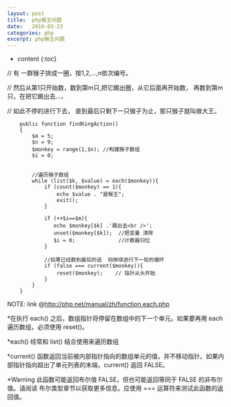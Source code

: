 ```yaml
---
layout: post
title:  php猴王问题
date:   2016-03-23
categories: php
excerpt: php猴王问题
---
```


* content
{:toc}

// 有 一群猴子排成一圈，按1,2,...,n依次编号。

// 然后从第1只开始数，数到第m只,把它踢出圈，从它后面再开始数， 再数到第m只，在把它踢出去...，

// 如此不停的进行下去， 直到最后只剩下一只猴子为止，那只猴子就叫做大王。

        public function findKingAction()
        {
            $m = 5;
            $n = 9;
            $monkey = range(1,$n); //构建猴子数组
            $i = 0;


            //遍历猴子数组
            while (list($k, $value) = each($monkey)){
                if (count($monkey) == 1){
                    echo $value . "是猴王";
                    exit();
                }

                if (++$i==$m){
                   echo $monkey[$k] .'踢出去<br />';
                   unset($monkey[$k]);  //把变量 清除
                   $i = 0;              //计数器归位
                }

                //如果已经数到最后的话  则继续进行下一轮的循环
                if (false === current($monkey)){
                    reset($monkey);    // 指针从头开始
                }
            }
        }

NOTE: link @http://php.net/manual/zh/function.each.php

*在执行 each() 之后，数组指针将停留在数组中的下一个单元。如果要再用 each 遍历数组，必须使用 reset()。

*each() 经常和 list() 结合使用来遍历数组

*current() 函数返回当前被内部指针指向的数组单元的值，并不移动指针。如果内部指针指向超出了单元列表的末端，current() 返回 FALSE。

*Warning
此函数可能返回布尔值 FALSE，但也可能返回等同于 FALSE 的非布尔值。请阅读 布尔类型章节以获取更多信息。应使用 === 运算符来测试此函数的返回值。
